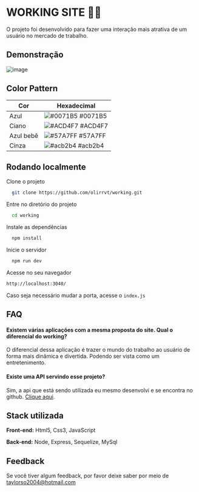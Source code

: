 
# WORKING SITE 👨‍🔧 

O projeto foi desenvolvido para fazer uma interação mais atrativa de um usuário no mercado de trabalho.

## Demonstração

![image](https://user-images.githubusercontent.com/100844800/202526507-4356b4a7-7209-43eb-a1e5-45ec406b23cd.png)

## Color Pattern

| Cor               | Hexadecimal                                                |
| ----------------- | ---------------------------------------------------------------- |
| Azul     | ![#0071B5](https://via.placeholder.com/10/0071B5?text=+) #0071B5 |
| Ciano       | ![#ACD4F7](https://via.placeholder.com/10/ACD4F7?text=+) #ACD4F7 |
| Azul bebê      | ![#57A7FF](https://via.placeholder.com/10/57A7FF?text=+) #57A7FF |
| Cinza       | ![#acb2b4](https://via.placeholder.com/10/acb2b4?text=+) #acb2b4 |



## Rodando localmente

Clone o projeto

```bash
  git clone https://github.com/olirrvt/working.git
```

Entre no diretório do projeto

```bash
  cd working

```

Instale as dependências

```bash
  npm install
```

Inicie o servidor

```bash
  npm run dev
```

Acesse no seu navegador

```bash
http://localhost:3040/  
```

Caso seja necessário mudar a porta, acesse o `index.js`

## FAQ

#### Existem várias aplicações com a mesma proposta do site. Qual o diferencial do working?

O diferencial dessa aplicação é trazer o mundo do trabalho ao usuário de forma mais dinâmica e divertida. Podendo ser vista como um entretenimento.

#### Existe uma API servindo esse projeto?

Sim, a api que está sendo utilizada eu mesmo desenvolvi e se encontra no github. [Clique aqui](https://github.com/olirrvt/rhscript).


## Stack utilizada

**Front-end:** Html5, Css3, JavaScript

**Back-end:** Node, Express, Sequelize, MySql


## Feedback

Se você tiver algum feedback, por favor deixe saber por meio de taylorso2004@hotmail.com


